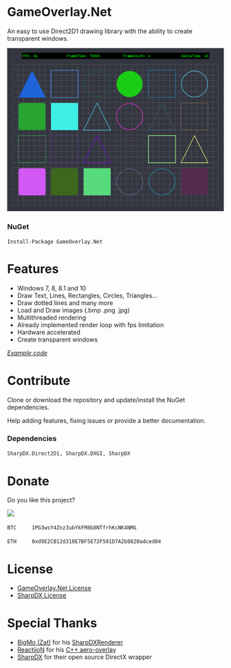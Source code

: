 # GameOverlay.Net

An easy to use Direct2D1 drawing library with the ability to create transparent windows.

![A running overlay window](https://github.com/michel-pi/GameOverlay.Net/blob/master/example_picture.png)

### NuGet

    Install-Package GameOverlay.Net


# Features

- Windows 7, 8, 8.1 and 10
- Draw Text, Lines, Rectangles, Circles, Triangles...
- Draw dotted lines and many more
- Load and Draw images (.bmp .png .jpg)
- Multithreaded rendering
- Already implemented render loop with fps limitation
- Hardware accelerated
- Create transparent windows

*[Example code](https://github.com/michel-pi/GameOverlay.Net/blob/master/Example/GameOverlayExample/Example.cs#L123)*

# Contribute

Clone or download the repository and update/install the NuGet dependencies.

Help adding features, fixing issues or provide a better documentation.

### Dependencies

    SharpDX.Direct2D1, SharpDX.DXGI, SharpDX


# Donate

Do you like this project?

[![](https://www.paypalobjects.com/en_US/i/btn/btn_donateCC_LG.gif)](https://www.paypal.com/cgi-bin/webscr?cmd=_s-xclick&hosted_button_id=YJDWMDUSM8KKQ)

```
BTC     1PG3wsY4Znz3ubYkFM8b8NTfrhKcNK4NMG

ETH     0xd9E2CB12d310E7BF5E72F591D7A2b8820adced04
```

# License

- [GameOverlay.Net License](https://github.com/michel-pi/GameOverlay.Net/blob/master/LICENSE.md "GameOverlay.Net License")
- [SharpDX License](https://github.com/sharpdx/SharpDX/blob/master/License.txt "SharpDX License")

# Special Thanks

- [BigMo (Zat)](https://github.com/BigMo "BigMo (Zat)") for his [SharpDXRenderer](https://github.com/BigMo/ExternalUtilsCSharp/tree/master/ExternalUtilsCSharp.SharpDXRenderer "SharpDXRenderer")
- [ReactiioN](https://github.com/ReactiioN1337 "ReactiioN") for his [C++ aero-overlay](https://github.com/ReactiioN1337/aero-overlay "C++ aero-overlay")
- [SharpDX](http://sharpdx.org/ "SharpDX") for their open source DirectX wrapper
